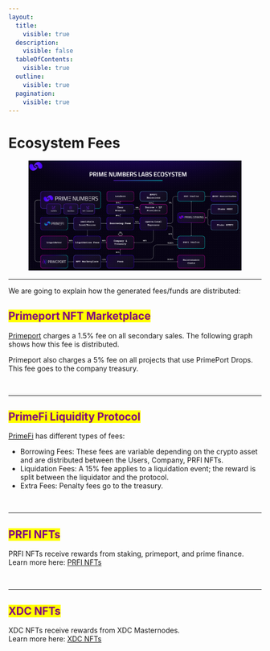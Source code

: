 ```yaml
---
layout:
  title:
    visible: true
  description:
    visible: false
  tableOfContents:
    visible: true
  outline:
    visible: true
  pagination:
    visible: true
---
```


# Ecosystem Fees

<figure><img src="../.gitbook/assets/image (2) (1).png" alt=""><figcaption></figcaption></figure>

***

We are going to explain how the generated fees/funds are distributed:

## <mark style="color:purple;">Primeport NFT Marketplace</mark>

[Primeport](https://app.gitbook.com/o/j7Qko0hTNGYSZrhxYdJe/s/R6FNsbTzXl4BHzb8J6DP/) charges a 1.5% fee on all secondary sales. The following graph shows how this fee is distributed.&#x20;

Primeport also charges a 5% fee on all projects that use PrimePort Drops. This fee goes to the company treasury.

<figure><img src="../.gitbook/assets/primeportfees (2).jpg" alt=""><figcaption></figcaption></figure>

***

## <mark style="color:purple;">PrimeFi Liquidity Protocol</mark>

[PrimeFi](https://app.gitbook.com/o/j7Qko0hTNGYSZrhxYdJe/s/o4SISzko0XTUUE5cJyPX/) has different types of fees:

* Borrowing Fees: These fees are variable depending on the crypto asset and are distributed between the Users, Company, PRFI NFTs.
* Liquidation Fees: A 15% fee applies to a liquidation event; the reward is split between the liquidator and the protocol.
* Extra Fees: Penalty fees go to the treasury.

<figure><img src="../.gitbook/assets/primefifees.jpg" alt=""><figcaption></figcaption></figure>

***

## <mark style="color:purple;">PRFI NFTs</mark>

PRFI NFTs receive rewards from staking, primeport, and prime finance. \
Learn more here: [PRFI NFTs](https://app.gitbook.com/s/aNL9MtQF319bzNT2KTNC/prfi-staking/nft-staking-reward-system/prfi-staking-nfts/prfi-nft-staking-reward-system)

<figure><img src="../.gitbook/assets/prfinftsfees (1).jpg" alt=""><figcaption></figcaption></figure>

***

## <mark style="color:purple;">XDC NFTs</mark>

XDC NFTs receive rewards from  XDC Masternodes. \
Learn more here: [XDC NFTs](https://app.gitbook.com/s/aNL9MtQF319bzNT2KTNC/xdc-staking/xdc-nfts-staking-system-vaults/xdc-staking-nfts/xdc-nft-staking-reward-system)

<figure><img src="../.gitbook/assets/xdcnftsfees (1).jpg" alt=""><figcaption></figcaption></figure>
